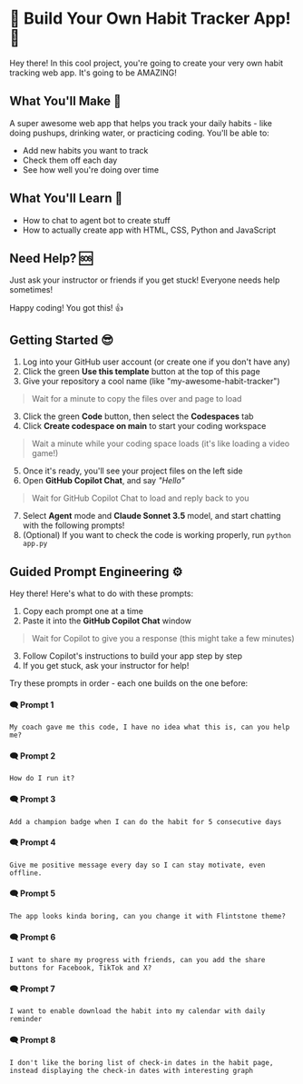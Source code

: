 # 🌟 Build Your Own Habit Tracker App! 🌟

Hey there! In this cool project, you're going to create your very own habit tracking web app. It's going to be AMAZING!

## What You'll Make 🚀

A super awesome web app that helps you track your daily habits - like doing pushups, drinking water, or practicing coding. You'll be able to:
- Add new habits you want to track
- Check them off each day
- See how well you're doing over time

## What You'll Learn 🧠

- How to chat to agent bot to create stuff
- How to actually create app with HTML, CSS, Python and JavaScript

## Need Help? 🆘

Just ask your instructor or friends if you get stuck! Everyone needs help sometimes!

Happy coding! You got this! 👍

## Getting Started 😎

1. Log into your GitHub user account (or create one if you don't have any)
2. Click the green **Use this template** button at the top of this page
3. Give your repository a cool name (like "my-awesome-habit-tracker")

> Wait for a minute to copy the files over and page to load

3. Click the green **Code** button, then select the **Codespaces** tab
4. Click **Create codespace on main** to start your coding workspace

> Wait a minute while your coding space loads (it's like loading a video game!)

5. Once it's ready, you'll see your project files on the left side
6. Open **GitHub Copilot Chat**, and say *"Hello"*
<!-- 8. (Optional) If you want to check the code is working properly, run `python app.py` -->

> Wait for GitHub Copilot Chat to load and reply back to you

7. Select **Agent** mode and **Claude Sonnet 3.5** model, and start chatting with the following prompts!
8. (Optional) If you want to check the code is working properly, run `python app.py`

## Guided Prompt Engineering ⚙️

Hey there! Here's what to do with these prompts:

1. Copy each prompt one at a time
2. Paste it into the **GitHub Copilot Chat** window

> Wait for Copilot to give you a response (this might take a few minutes)

3. Follow Copilot's instructions to build your app step by step
4. If you get stuck, ask your instructor for help!

Try these prompts in order - each one builds on the one before:

#### 🗨️ Prompt 1

```
My coach gave me this code, I have no idea what this is, can you help me?
```

#### 🗨️ Prompt 2

```
How do I run it?
```

#### 🗨️ Prompt 3

```
Add a champion badge when I can do the habit for 5 consecutive days
```

#### 🗨️ Prompt 4

```
Give me positive message every day so I can stay motivate, even offline.
```

#### 🗨️ Prompt 5

```txt
The app looks kinda boring, can you change it with Flintstone theme?
```

#### 🗨️ Prompt 6

```
I want to share my progress with friends, can you add the share buttons for Facebook, TikTok and X?
```

#### 🗨️ Prompt 7

```
I want to enable download the habit into my calendar with daily reminder
```

#### 🗨️ Prompt 8

```
I don't like the boring list of check-in dates in the habit page, instead displaying the check-in dates with interesting graph 
```

#### 
